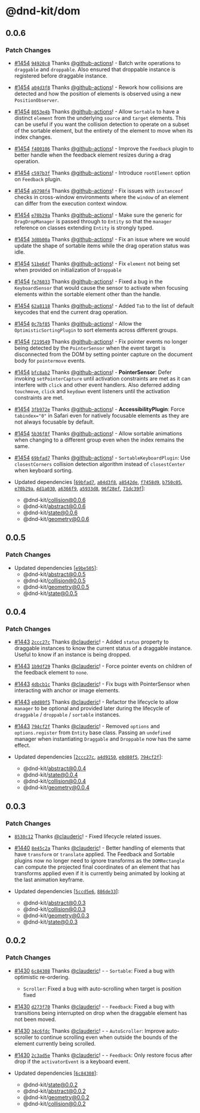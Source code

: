 # @dnd-kit/dom

## 0.0.6

### Patch Changes

- [#1454](https://github.com/clauderic/dnd-kit/pull/1454) [`94920c8`](https://github.com/clauderic/dnd-kit/commit/94920c8a7a3a15accfb806b52e4935637b1a0781) Thanks [@github-actions](https://github.com/apps/github-actions)! - Batch write operations to `draggable` and `droppable`. Also ensured that droppable instance is registered before draggable instance.

- [#1454](https://github.com/clauderic/dnd-kit/pull/1454) [`a04d3f8`](https://github.com/clauderic/dnd-kit/commit/a04d3f88d380853b97585ab3b608561f7b02ce69) Thanks [@github-actions](https://github.com/apps/github-actions)! - Rework how collisions are detected and how the position of elements is observed using a new `PositionObserver`.

- [#1454](https://github.com/clauderic/dnd-kit/pull/1454) [`8053e4b`](https://github.com/clauderic/dnd-kit/commit/8053e4b4a727c6097b29fb559ce72362d7d6eb2a) Thanks [@github-actions](https://github.com/apps/github-actions)! - Allow `Sortable` to have a distinct `element` from the underlying `source` and `target` elements. This can be useful if you want the collision detection to operate on a subset of the sortable element, but the entirety of the element to move when its index changes.

- [#1454](https://github.com/clauderic/dnd-kit/pull/1454) [`f400106`](https://github.com/clauderic/dnd-kit/commit/f400106072d12a902f6c113b889c7de97f43e1ea) Thanks [@github-actions](https://github.com/apps/github-actions)! - Improve the `Feedback` plugin to better handle when the feedback element resizes during a drag operation.

- [#1454](https://github.com/clauderic/dnd-kit/pull/1454) [`c597b3f`](https://github.com/clauderic/dnd-kit/commit/c597b3fe1514f10e227c287dc8ad875134e9b4cb) Thanks [@github-actions](https://github.com/apps/github-actions)! - Introduce `rootElement` option on `Feedback` plugin.

- [#1454](https://github.com/clauderic/dnd-kit/pull/1454) [`a9798f4`](https://github.com/clauderic/dnd-kit/commit/a9798f43450e406e8cb235b7d5fba8bb809fd1d7) Thanks [@github-actions](https://github.com/apps/github-actions)! - Fix issues with `instanceof` checks in cross-window environments where the `window` of an element can differ from the execution context window.

- [#1454](https://github.com/clauderic/dnd-kit/pull/1454) [`e70b29a`](https://github.com/clauderic/dnd-kit/commit/e70b29ae64837e424f7279c95112fb6e420c4dcc) Thanks [@github-actions](https://github.com/apps/github-actions)! - Make sure the generic for `DragDropManager` is passed through to `Entity` so that the `manager` reference on classes extending `Entity` is strongly typed.

- [#1454](https://github.com/clauderic/dnd-kit/pull/1454) [`3d0b00a`](https://github.com/clauderic/dnd-kit/commit/3d0b00a663b9dc38ccd7a46544c94a342694b626) Thanks [@github-actions](https://github.com/apps/github-actions)! - Fix an issue where we would update the shape of sortable items while the drag operation status was idle.

- [#1454](https://github.com/clauderic/dnd-kit/pull/1454) [`51be6df`](https://github.com/clauderic/dnd-kit/commit/51be6dfe1b8cb42f74df34c76098e197b9208f81) Thanks [@github-actions](https://github.com/apps/github-actions)! - Fix `element` not being set when provided on initialization of `Droppable`

- [#1454](https://github.com/clauderic/dnd-kit/pull/1454) [`fe76033`](https://github.com/clauderic/dnd-kit/commit/fe7603330fb4b0a397c0e2af641df94fc2879c35) Thanks [@github-actions](https://github.com/apps/github-actions)! - Fixed a bug in the `KeyboardSensor` that would cause the sensor to activate when focusing elements within the sortable element other than the handle.

- [#1454](https://github.com/clauderic/dnd-kit/pull/1454) [`62a8118`](https://github.com/clauderic/dnd-kit/commit/62a81180c84f7782b14b69b56f891c810e7d0f69) Thanks [@github-actions](https://github.com/apps/github-actions)! - Added `Tab` to the list of default keycodes that end the current drag operation.

- [#1454](https://github.com/clauderic/dnd-kit/pull/1454) [`0c7bf85`](https://github.com/clauderic/dnd-kit/commit/0c7bf85897992dc48c3cf2f1deeaa896995bfcc3) Thanks [@github-actions](https://github.com/apps/github-actions)! - Allow the `OptimisticSortingPlugin` to sort elements across different groups.

- [#1454](https://github.com/clauderic/dnd-kit/pull/1454) [`f219549`](https://github.com/clauderic/dnd-kit/commit/f219549087d9100cee53ab0cf35d820fe256aa85) Thanks [@github-actions](https://github.com/apps/github-actions)! - Fix pointer events no longer being detected by the `PointerSensor` when the event target is disconnected from the DOM by setting pointer capture on the document body for `pointermove` events.

- [#1454](https://github.com/clauderic/dnd-kit/pull/1454) [`bfc8ab2`](https://github.com/clauderic/dnd-kit/commit/bfc8ab21cfd9c16a8d90ab250386e6d52d0a40a3) Thanks [@github-actions](https://github.com/apps/github-actions)! - **PointerSensor**: Defer invoking `setPointerCapture` until activation constraints are met as it can interfere with `click` and other event handlers. Also deferred adding `touchmove`, `click` and `keydown` event listeners until the activation constraints are met.

- [#1454](https://github.com/clauderic/dnd-kit/pull/1454) [`3fb972e`](https://github.com/clauderic/dnd-kit/commit/3fb972e228aabfe07d662b77c642405f909fddb0) Thanks [@github-actions](https://github.com/apps/github-actions)! - **AccessibilityPlugin**: Force `tabindex="0"` in Safari even for natively focusable elements as they are not always focusable by default.

- [#1454](https://github.com/clauderic/dnd-kit/pull/1454) [`5b36f8f`](https://github.com/clauderic/dnd-kit/commit/5b36f8fb36f5a4468793b469425b5c0461426f56) Thanks [@github-actions](https://github.com/apps/github-actions)! - Allow sortable animations when changing to a different group even when the index remains the same.

- [#1454](https://github.com/clauderic/dnd-kit/pull/1454) [`69bfad7`](https://github.com/clauderic/dnd-kit/commit/69bfad7d795947987a4281f1a61f81b6a7839fe8) Thanks [@github-actions](https://github.com/apps/github-actions)! - `SortableKeyboardPlugin`: Use `closestCorners` collision detection algorithm instead of `closestCenter` when keyboard sorting.

- Updated dependencies [[`69bfad7`](https://github.com/clauderic/dnd-kit/commit/69bfad7d795947987a4281f1a61f81b6a7839fe8), [`a04d3f8`](https://github.com/clauderic/dnd-kit/commit/a04d3f88d380853b97585ab3b608561f7b02ce69), [`a8542de`](https://github.com/clauderic/dnd-kit/commit/a8542de56d39c3cd3b6ef981172a0782454295b2), [`f7458d9`](https://github.com/clauderic/dnd-kit/commit/f7458d9dc32824dbea3a6d5dfb29236f19a2c073), [`b750c05`](https://github.com/clauderic/dnd-kit/commit/b750c05b4b14f5d9817dc07d974d40b74470e904), [`e70b29a`](https://github.com/clauderic/dnd-kit/commit/e70b29ae64837e424f7279c95112fb6e420c4dcc), [`4d1a030`](https://github.com/clauderic/dnd-kit/commit/4d1a0306c920ae064eb5b30c4c02961f50460c84), [`a6366f9`](https://github.com/clauderic/dnd-kit/commit/a6366f9e42836b4c5732141bf314489ede9f60cb), [`a5933d8`](https://github.com/clauderic/dnd-kit/commit/a5933d8607e63ed08818ffab43e858863cb35d47), [`96f28ef`](https://github.com/clauderic/dnd-kit/commit/96f28ef86adf95e77540732d39033c7f3fb0fd04), [`71dc39f`](https://github.com/clauderic/dnd-kit/commit/71dc39fb2ec21b9a680238a91be419c71ecabe86)]:
  - @dnd-kit/collision@0.0.6
  - @dnd-kit/abstract@0.0.6
  - @dnd-kit/state@0.0.6
  - @dnd-kit/geometry@0.0.6

## 0.0.5

### Patch Changes

- Updated dependencies [[`e9be505`](https://github.com/clauderic/dnd-kit/commit/e9be5051b5c99e522fb6efd028d425220b171890)]:
  - @dnd-kit/abstract@0.0.5
  - @dnd-kit/collision@0.0.5
  - @dnd-kit/geometry@0.0.5
  - @dnd-kit/state@0.0.5

## 0.0.4

### Patch Changes

- [#1443](https://github.com/clauderic/dnd-kit/pull/1443) [`2ccc27c`](https://github.com/clauderic/dnd-kit/commit/2ccc27c566b13d6de46719d0ad5978d655261177) Thanks [@clauderic](https://github.com/clauderic)! - Added `status` property to draggable instances to know the current status of a draggable instance. Useful to know if an instance is being dropped.

- [#1443](https://github.com/clauderic/dnd-kit/pull/1443) [`1b9df29`](https://github.com/clauderic/dnd-kit/commit/1b9df29e03306c6d3fb3e8b2b321486f5c62847a) Thanks [@clauderic](https://github.com/clauderic)! - Force pointer events on children of the feedback element to `none`.

- [#1443](https://github.com/clauderic/dnd-kit/pull/1443) [`4dbcb1c`](https://github.com/clauderic/dnd-kit/commit/4dbcb1c87c34273fecf7257cd4cb5ac67b42d3a4) Thanks [@clauderic](https://github.com/clauderic)! - Fix bugs with PointerSensor when interacting with anchor or image elements.

- [#1443](https://github.com/clauderic/dnd-kit/pull/1443) [`e0d80f5`](https://github.com/clauderic/dnd-kit/commit/e0d80f59c733b3adcf1fc89d29aa80257e7edd98) Thanks [@clauderic](https://github.com/clauderic)! - Refactor the lifecycle to allow `manager` to be optional and provided later during the lifecycle of `draggable` / `droppable` / `sortable` instances.

- [#1443](https://github.com/clauderic/dnd-kit/pull/1443) [`794cf2f`](https://github.com/clauderic/dnd-kit/commit/794cf2f4bdeeb57a197effb1df654c7c44cf34a3) Thanks [@clauderic](https://github.com/clauderic)! - Removed `options` and `options.register` from `Entity` base class. Passing an `undefined` manager when instantiating `Draggable` and `Droppable` now has the same effect.

- Updated dependencies [[`2ccc27c`](https://github.com/clauderic/dnd-kit/commit/2ccc27c566b13d6de46719d0ad5978d655261177), [`a4d9150`](https://github.com/clauderic/dnd-kit/commit/a4d91500124698abf58355592913f84d438faa3d), [`e0d80f5`](https://github.com/clauderic/dnd-kit/commit/e0d80f59c733b3adcf1fc89d29aa80257e7edd98), [`794cf2f`](https://github.com/clauderic/dnd-kit/commit/794cf2f4bdeeb57a197effb1df654c7c44cf34a3)]:
  - @dnd-kit/abstract@0.0.4
  - @dnd-kit/state@0.0.4
  - @dnd-kit/collision@0.0.4
  - @dnd-kit/geometry@0.0.4

## 0.0.3

### Patch Changes

- [`8530c12`](https://github.com/clauderic/dnd-kit/commit/8530c122c8db7723a8c13a207a11487b3354cb59) Thanks [@clauderic](https://github.com/clauderic)! - Fixed lifecycle related issues.

- [#1440](https://github.com/clauderic/dnd-kit/pull/1440) [`8e45c2a`](https://github.com/clauderic/dnd-kit/commit/8e45c2a9d750283296b56b05a887be89fe7b0184) Thanks [@clauderic](https://github.com/clauderic)! - Better handling of elements that have `transform` or `translate` applied. The Feedback and Sortable plugins now no longer need to ignore transforms as the `DOMRectangle` can compute the projected final coordinates of an element that has transforms applied even if it is currently being animated by looking at the last animation keyframe.

- Updated dependencies [[`5ccd5e6`](https://github.com/clauderic/dnd-kit/commit/5ccd5e668fb8d736ec3c195116559cb5c5684e80), [`886de33`](https://github.com/clauderic/dnd-kit/commit/886de33d0df851ebdcb3fcf2915f9623069b06d1)]:
  - @dnd-kit/abstract@0.0.3
  - @dnd-kit/collision@0.0.3
  - @dnd-kit/geometry@0.0.3
  - @dnd-kit/state@0.0.3

## 0.0.2

### Patch Changes

- [#1430](https://github.com/clauderic/dnd-kit/pull/1430) [`6c84308`](https://github.com/clauderic/dnd-kit/commit/6c84308b45c55ca1324a5c752b0ec117235da9e2) Thanks [@clauderic](https://github.com/clauderic)! - - `Sortable`: Fixed a bug with optimistic re-ordering.

  - `Scroller`: Fixed a bug with auto-scrolling when target is position fixed

- [#1430](https://github.com/clauderic/dnd-kit/pull/1430) [`d273f70`](https://github.com/clauderic/dnd-kit/commit/d273f700c3f580cb781bd004ed025bbceee20c4e) Thanks [@clauderic](https://github.com/clauderic)! - - `Feedback`: Fixed a bug with transitions being interrupted on drop when the draggable element has not been moved.

- [#1430](https://github.com/clauderic/dnd-kit/pull/1430) [`34c6fdc`](https://github.com/clauderic/dnd-kit/commit/34c6fdc6fb20c092a9370e35f22bf55d8065130c) Thanks [@clauderic](https://github.com/clauderic)! - - `AutoScroller`: Improve auto-scroller to continue scrolling even when outside the bounds of the element currently being scrolled.

- [#1430](https://github.com/clauderic/dnd-kit/pull/1430) [`2c3ad5e`](https://github.com/clauderic/dnd-kit/commit/2c3ad5eab3aabfd0aaa5a3a299dae1e307e8edaf) Thanks [@clauderic](https://github.com/clauderic)! - - `Feedback`: Only restore focus after drop if the `activatorEvent` is a keyboard event.

- Updated dependencies [[`6c84308`](https://github.com/clauderic/dnd-kit/commit/6c84308b45c55ca1324a5c752b0ec117235da9e2)]:
  - @dnd-kit/state@0.0.2
  - @dnd-kit/abstract@0.0.2
  - @dnd-kit/geometry@0.0.2
  - @dnd-kit/collision@0.0.2
